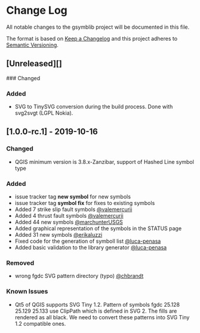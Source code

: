 # Change Log

All notable changes to the gsymblib project will be documented in this file.

The format is based on [Keep a Changelog](http://keepachangelog.com/)
and this project adheres to [Semantic Versioning](http://semver.org/).

## [Unreleased][]

### Changed

### Added

- SVG to TinySVG conversion during the build process. Done with svg2svgt (LGPL Nokia).

## [1.0.0-rc.1] - 2019-10-16

### Changed

- QGIS minimum version is 3.8.x-Zanzibar, support of Hashed Line symbol type

### Added

- issue tracker tag __new symbol__ for new symbols
- issue tracker tag __symbol fix__ for fixes to existing symbols 
- Added 7 strike slip fault symbols [@valemercurii](https://github.com/valemercurii)
- Added 4 thrust fault symbols [@valemercurii](https://github.com/valemercurii)
- Added 44 new symbols [@marchunterUSGS](https://github.com/marchunterUSGS)
- Added graphical representation of the symbols in the STATUS page
- Added 31 new symbols [@erikaluzzi](https://github.com/erikaluzzi)
- Fixed code for the generation of symboll list [@luca-penasa](https://github.com/luca-penasa)
- Added basic validation to the library generator [@luca-penasa](https://github.com/luca-penasa)

### Removed

- wrong fgdc SVG pattern directory (typo) [@chbrandt](https://github.com/chbrandt)

### Known Issues

- Qt5 of QGIS supports SVG Tiny 1.2. Pattern of symbols fgdc 25.128 25.129 25.133 use 
ClipPath which is defined in SVG 2.  The fills are rendered as all black.  We need to 
convert these patterns into SVG Tiny 1.2 compatible ones.
